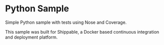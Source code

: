Python Sample
=====================

Simple Python sample with tests using Nose and Coverage.

This sample was built for Shippable, a Docker based continuous integration and deployment platform.
